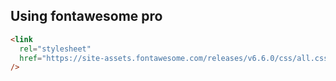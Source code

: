 ## Using fontawesome pro

```html
<link
  rel="stylesheet"
  href="https://site-assets.fontawesome.com/releases/v6.6.0/css/all.css"
/>
```
